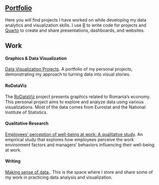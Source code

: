 
## [Portfolio](https://cozminasecula.github.io/portfolio/)

Here you will find projects I have worked on while developing my data analytics and visualization skills.
I use <a href="https://www.r-project.org/" target="_blank">R</a> to write code for projects and <a href="https://quarto.org/" target="_blank">Quarto</a> to create and share presentations, dashboards, and websites.

## Work

#### Graphics & Data Visualization

[Data Visualization Projects](https://github.com/CozminaSecula/dataviz). A portfolio of my personal projects, demonstrating my approach to turning data into visual stories.

#### RoDataViz

The <a href="https://cozminasecula.github.io/RoDataViz/" target="_blank">RoDataViz</a> project presents graphics related to Romania’s economy. This personal project aims to explore and analyze data using various visualizations. Most of the data comes from Eurostat and the National Institute of Statistics.

#### Qualitative Research
<a href="https://cozminasecula.github.io/blog/posts/employee-well-being-at-work/" target="_blank">Employees’ perception of well-being at work: A qualitative study</a>. An empirical study that explores how employees perceive the work environment factors and managers’ behaviors influencing their well-being at work.


#### Writing

<a href="https://cozminasecula.github.io/blog/posts.html" target="_blank">Making sense of data </a>. This is the space where I store and share some of my work in practicing data analysis and visualization.  


